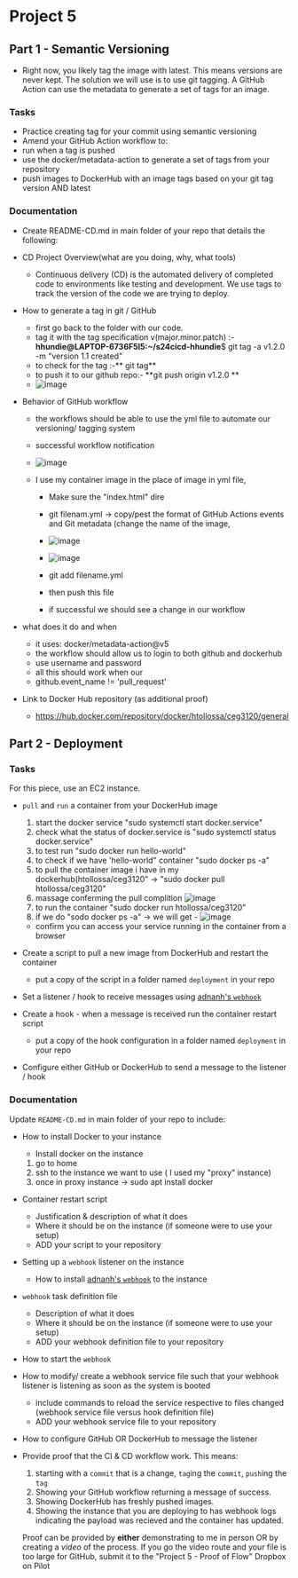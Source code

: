 # Project 5
## Part 1 - Semantic Versioning
- Right now, you likely tag the image with latest. This means versions are never kept. The solution we will use is to use git tagging. A GitHub Action can use the metadata to generate a set of tags for an image.

### Tasks
- Practice creating tag for your commit using semantic versioning
- Amend your GitHub Action workflow to:
- run when a tag is pushed
- use the docker/metadata-action to generate a set of tags from your repository
- push images to DockerHub with an image tags based on your git tag version AND latest
### Documentation
- Create README-CD.md in main folder of your repo that details the following:

- CD Project Overview(what are you doing, why, what tools)
  - Continuous delivery (CD) is the automated delivery of completed code to environments like testing and development. We use tags to track the version of the code we are trying to deploy.
- How to generate a tag in git / GitHub
  - first go back to the folder with our code.
  - tag it with the tag specification v(major.minor.patch) :-**hhundie@LAPTOP-6736F5I5:~/s24cicd-hhundie**$ git tag -a v1.2.0 -m "version 1.1 created"
  - to check for the tag :-** git tag**
  - to push it to our github repo:- **git push origin v1.2.0 **
  -  ![image](https://github.com/WSU-kduncan/s24cicd-hhundie/assets/118832089/2ba28b81-1f1c-4a7b-9602-6ae3aeb42436)



- Behavior of GitHub workflow
  - the workflows should be able to use the yml file to automate our versioning/ tagging system
  
  - successful workflow notification
  -  ![image](https://github.com/WSU-kduncan/s24cicd-hhundie/assets/118832089/ae9040f5-c1a4-4220-9212-df0eaec1ef8d)




  - I use my container image in the place of image in yml file,
    - Make sure the "index.html" dire
    - git filenam.yml -> copy/pest the format of GitHub Actions events and Git metadata (change the name of the image,
    - ![image](https://github.com/WSU-kduncan/s24cicd-hhundie/assets/118832089/3e620164-a282-4c02-8dce-fd0aef8d9ecf)
    -  ![image](https://github.com/WSU-kduncan/s24cicd-hhundie/assets/118832089/fcf37dc6-9325-47c7-a3e1-80af142268fc)

    - git add filename.yml
    - then push this file
    - if successful we should see a change in our workflow 

- what does it do and when
  - it  uses: docker/metadata-action@v5 
  - the workflow should allow us to login to both github and dockerhub
  - use username and password
  - all this should work when our
  - github.event_name != 'pull_request'
- Link to Docker Hub repository (as additional proof)
    - https://hub.docker.com/repository/docker/htollossa/ceg3120/general
## Part 2 - Deployment

### Tasks

For this piece, use an EC2 instance.

- `pull` and `run` a container from your DockerHub image
    1. start the docker service "sudo systemctl start docker.service"
    2. check what the status of docker.service is "sudo systemctl status docker.service"
    3. to test run "sudo docker run hello-world"
    4.  to check if we have 'hello-world" container "sudo docker ps -a"
    5.  to pull the container image i have in my dockerhub(htollossa/ceg3120" -> "sudo docker pull htollossa/ceg3120"
    6.  massage conferming the pull complition ![image](https://github.com/WSU-kduncan/s24cicd-hhundie/assets/118832089/16346956-8406-479f-b07e-a35ed144d43d)
    7.  to run the container "sudo docker run htollossa/ceg3120"
    8.  if we do "sodo docker ps -a" -> we will get
       - ![image](https://github.com/WSU-kduncan/s24cicd-hhundie/assets/118832089/e561994b-036a-4b08-8dbf-0eeb7fbc3bd7)


  - confirm you can access your service running in the container from a browser
- Create a script to pull a new image from DockerHub and restart the container
  - put a copy of the script in a folder named `deployment` in your repo
- Set a listener / hook to receive messages using [adnanh's `webhook`](https://github.com/adnanh/webhook)
- Create a hook - when a message is received run the container restart script
  - put a copy of the hook configuration in a folder named `deployment` in your repo
- Configure either GitHub or DockerHub to send a message to the listener / hook

### Documentation

Update `README-CD.md` in main folder of your repo to include:

- How to install Docker to your instance
    -  Install docker on the instance
    1. go to home
    2. ssh to the instance we want to use ( I used my "proxy" instance)
    3. once in proxy instance -> sudo apt install docker
- Container restart script
  - Justification & description of what it does
  - Where it should be on the instance (if someone were to use your setup)
  - ADD your script to your repository
- Setting up a `webhook` listener on the instance
  - How to install [adnanh's `webhook`](https://github.com/adnanh/webhook) to the instance
- `webhook` task definition file
  - Description of what it does
  - Where it should be on the instance (if someone were to use your setup)
  - ADD your webhook definition file to your repository
- How to start the `webhook`
- How to modify/ create a webhook service file such that your webhook listener is listening as soon as the system is booted
    - include commands to reload the service respective to files changed (webhook service file versus hook definition file)
    - ADD your webhook service file to your repository
- How to configure GitHub OR DockerHub to message the listener 
- Provide proof that the CI & CD workflow work.  This means:
  1. starting with a `commit` that is a change, `tag`ing the `commit`, `push`ing the `tag`
  2. Showing your GitHub workflow returning a message of success.
  3. Showing DockerHub has freshly pushed images.
  4. Showing the instance that you are deploying to has webhook logs indicating the payload was recieved and the container has updated.  
  
  Proof can be provided by **either** demonstrating to me in person OR by creating a *video* of the process.  If you go the video route and your file is too large for GitHub, submit it to the "Project 5 - Proof of Flow" Dropbox on Pilot

